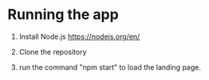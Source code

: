 # Running the app

1. Install Node.js 
https://nodejs.org/en/

2. Clone the repository

3. run the command "npm start" to load the landing page.


